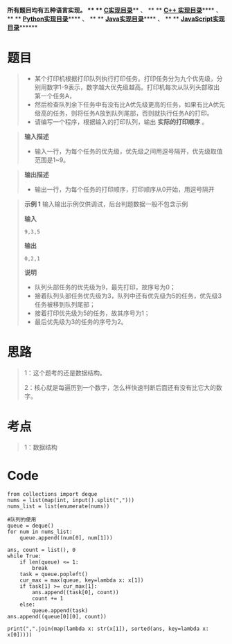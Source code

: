**所有题目均有五种语言实现。 ** **
**[C实现目录](https://renjie.blog.csdn.net/article/details/129190260
"C实现目录")****** 、 ** ** **[C++
实现目录](https://blog.csdn.net/misayaaaaa/category_12036814.html "C++
实现目录")****** 、 ** **
**[Python实现目录](https://blog.csdn.net/misayaaaaa/category_12111005.html
"Python实现目录")****** 、 ** **
**[Java实现目录](https://blog.csdn.net/misayaaaaa/category_12111006.html
"Java实现目录")****** 、 ** **
**[JavaScript实现目录](https://blog.csdn.net/misayaaaaa/category_12199270.html
"JavaScript实现目录")********

# 题目

>   * 某个打印机根据打印队列执行打印任务。打印任务分为九个优先级，分别用数字1-9表示，数字越大优先级越高。打印机每次从队列头部取出第一个任务A，
>   * 然后检查队列余下任务中有没有比A优先级更高的任务，如果有比A优先级高的任务，则将任务A放到队列尾部，否则就执行任务A的打印。
>   * 请编写一个程序，根据输入的打印队列，输出 **实际的打印顺序** 。
>

>
> **输入描述**
>
>   * 输入一行，为每个任务的优先级，优先级之间用逗号隔开，优先级取值范围是1~9。
>

>
> **输出描述**
>
>   * 输出一行，为每个任务的打印顺序，打印顺序从0开始，用逗号隔开
>

>
> **示例 1** 输入输出示例仅供调试，后台判题数据一般不包含示例
>
> **输入**
>
> `9,3,5`
>
> **输出**
>
> `0,2,1`
>
> **说明**
>
>   * 队列头部任务的优先级为9，最先打印，故序号为0；
>   * 接着队列头部任务优先级为3，队列中还有优先级为5的任务，优先级3任务被移到队列尾部；
>   * 接着打印优先级为5的任务，故其序号为1；
>   * 最后优先级为3的任务的序号为2。
>

# 思路

> 1：这个题考的还是数据结构。
>
> 2：核心就是每遍历到一个数字，怎么样快速判断后面还有没有比它大的数字。

# 考点

> 1：数据结构

# Code

    
    
    from collections import deque
    nums = list(map(int, input().split(",")))
    nums_list = list(enumerate(nums))
    
    #队列的使用
    queue = deque()
    for num in nums_list:
        queue.append((num[0], num[1]))
        
    ans, count = list(), 0
    while True:
        if len(queue) <= 1:
            break
        task = queue.popleft()
        cur_max = max(queue, key=lambda x: x[1])
        if task[1] >= cur_max[1]:
            ans.append((task[0], count))
            count += 1
        else:
            queue.append(task)
    ans.append((queue[0][0], count))
    
    print(",".join(map(lambda x: str(x[1]), sorted(ans, key=lambda x: x[0]))))

